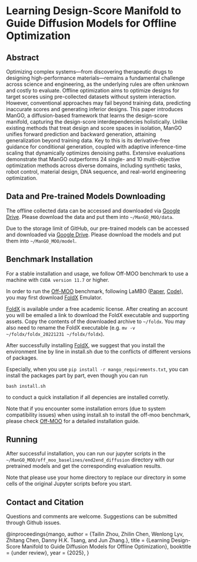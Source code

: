 
# Learning Design-Score Manifold to Guide Diffusion Models for Offline Optimization


## Abstract
Optimizing complex systems—from discovering therapeutic drugs to designing high-performance materials—remains a fundamental challenge across science and engineering, as the underlying rules are often unknown and costly to evaluate. 
Offline optimization aims to optimize designs for target scores using pre-collected datasets without system interaction.
However, conventional approaches may fail beyond training data, predicting inaccurate scores and generating inferior designs. 
This paper introduces ManGO, a diffusion-based framework that learns the design-score manifold, capturing the design-score interdependencies holistically.
Unlike existing methods that treat design and score spaces in isolation, ManGO unifies forward prediction and backward generation, attaining generalization beyond training data. 
Key to this is its derivative-free guidance for conditional generation, coupled with adaptive inference-time scaling that dynamically optimizes denoising paths. 
Extensive evaluations demonstrate that ManGO outperforms 24 single- and 10 multi-objective optimization methods across diverse domains, including synthetic tasks, robot control, material design, DNA sequence, and real-world engineering optimization.

 

## Data and Pre-trained Models Downloading  

The offline collected data can be accessed and downloaded via [Google Drive](https://drive.google.com/drive/folders/1SvU-p4Q5KAjPlHrDJ0VGiU2Te_v9g3rT?usp=drive_link). Please download the data and put them into ``~/ManGO_MOO/data``.

Due to the storage limit of GitHub, our pre-trained models can be accessed and downloaded via [Google Drive](https://drive.google.com/drive/folders/1SvU-p4Q5KAjPlHrDJ0VGiU2Te_v9g3rT?usp=drive_link). Please download the models and put them into ``~/ManGO_MOO/model``.  

## Benchmark Installation

For a stable installation and usage, we follow Off-MOO benchmark to use a machine with ``CUDA version 11.7`` or higher. 

In order to run the  [Off-MOO](https://github.com/lamda-bbo/offline-moo) benchmark, following LaMBO ([Paper](https://arxiv.org/abs/2203.12742), [Code](https://github.com/samuelstanton/lambo)), you may first download [FoldX](https://foldxsuite.crg.eu/academic-license-info) Emulator.

[FoldX](https://foldxsuite.crg.eu/academic-license-info) is available under a free academic license. After creating an account you will be emailed a link to download the FoldX executable and supporting assets. Copy the contents of the downloaded archive to ``~/foldx``. You may also need to rename the FoldX executable (e.g. ``mv -v ~/foldx/foldx_20221231 ~/foldx/foldx``).
<!-- 
After installing FoldX, generate an instance ``proxy_rfp_problem.pkl`` of RFP task by running
```shell
cd off_moo_bench/problem/lambo/
python scripts/black_box_opt.py optimizer=mf_genetic optimizer/algorithm=nsga2 task=proxy_rfp tokenizer=protein
``` -->

<!-- Make sure that the lines of saving instance of ``proxy_rfp_problem.pkl`` exist in line 203 of  ``off_moo_bench/problem/lambo/lambo/optimizers/pymoo.py`` such that 
```python
if round_idx == self.num_rounds:
    import pickle
    with open('proxy_rfp_problem.pkl', 'wb+') as f:
        pickle.dump(problem, f)
``` -->

<!-- ## Benchmark Installation -->

After successfully installing [FoldX](https://foldxsuite.crg.eu/academic-license-info), we suggest that you install the environment line by line in install.sh due to the conflicts of different versions of packages. 

Especially, when you use `pip install -r mango_requirements.txt`, you can install the packages part by part, even though you can run 
```shell
bash install.sh
```
to conduct a quick installation if all depencies are installed corretly.  

Note that if you encounter some installation errors (due to system compatibility issues) when using install.sh to install the off-moo benchmark, please check [Off-MOO](https://github.com/lamda-bbo/offline-moo) for a detailed installation guide. 
 


## Running
After successful installation, you can run our jupyter scripts in the `~/ManGO_MOO/off_moo_baselines/end2end_diffusion` directory with our pretrained models and get the corresponding evaluation results.

Note that please use your home directory to replace our directory in some cells of the original Jupyter scripts before you start.
 


## Contact and Citation
Questions and comments are welcome. Suggestions can be submitted through Github issues. 

@inproceedings{mango,
    author = {Tailin Zhou, Zhilin Chen, Wenlong Lyv, Zhitang Chen, Danny H.K. Tsang, and Jun Zhang.},
    title = {Learning Design-Score Manifold to Guide Diffusion Models for Offline Optimization},
    booktitle = {under review},
    year = {2025},
}

<!-- ## License -->
<!-- This repository is MIT licensed (see [LICENSE](LICENSE)). -->
